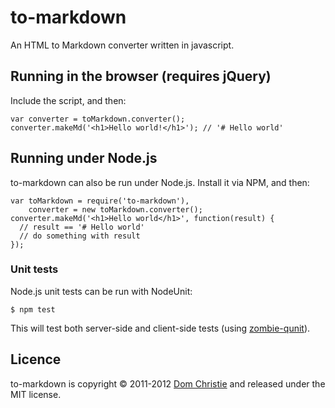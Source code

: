 # to-markdown

An HTML to Markdown converter written in javascript.

## Running in the browser (requires jQuery)

Include the script, and then:

    var converter = toMarkdown.converter();
    converter.makeMd('<h1>Hello world!</h1>'); // '# Hello world'

## Running under Node.js

to-markdown can also be run under Node.js. Install it via NPM, and then:

    var toMarkdown = require('to-markdown'),
        converter = new toMarkdown.converter();
    converter.makeMd('<h1>Hello world</h1>', function(result) {
      // result == '# Hello world'
      // do something with result
    });

### Unit tests

Node.js unit tests can be run with NodeUnit:

    $ npm test

This will test both server-side and client-side tests (using [zombie-qunit](https://github.com/bergie/zombie-qunit)).

## Licence

to-markdown is copyright &copy; 2011-2012 [Dom Christie](http://domchristie.co.uk) and released under the MIT license.
